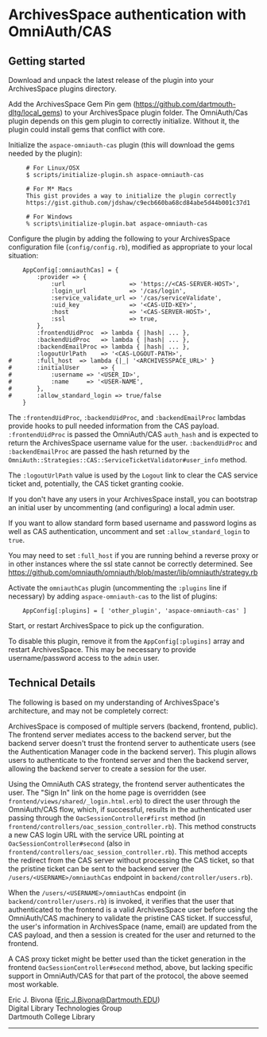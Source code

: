 ArchivesSpace authentication with OmniAuth/CAS
==================================

Getting started
-------------

Download and unpack the latest release of the plugin into your
ArchivesSpace plugins directory.

Add the ArchivesSpace Gem Pin gem (https://github.com/dartmouth-dltg/local_gems) to your
ArchivesSpace plugin folder. The OmniAuth/Cas plugin depends on this gem
plugin to correctly initialize. Without it, the plugin could install gems that conflict with core.

Initialize the `aspace-omniauth-cas` plugin (this will download the gems
needed by the plugin):

```
     # For Linux/OSX
     $ scripts/initialize-plugin.sh aspace-omniauth-cas

     # For M* Macs
     This gist provides a way to initialize the plugin correctly
     https://gist.github.com/jdshaw/c9ecb660ba68cd84abe5d44b001c37d1
     
     # For Windows
     % scripts\initialize-plugin.bat aspace-omniauth-cas
```

Configure the plugin by adding the following to your ArchivesSpace
configuration file (`config/config.rb`), modified as appropriate to
your local situation:

```
	AppConfig[:omniauthCas] = {
		:provider => {
			:url                  => 'https://<CAS-SERVER-HOST>',
			:login_url            => '/cas/login',
			:service_validate_url => '/cas/serviceValidate',
			:uid_key              => '<CAS-UID-KEY>',
			:host                 => '<CAS-SERVER-HOST>',
			:ssl                  => true,
		},
		:frontendUidProc  => lambda { |hash| ... },
		:backendUidProc   => lambda { |hash| ... },
		:backendEmailProc => lambda { |hash| ... },
		:logoutUrlPath    => '<CAS-LOGOUT-PATH>',
#		:full_host	=> lambda {|_| '<ARCHIVESSPACE_URL>' }
#       :initialUser      => {
#	        :username => '<USER_ID>',
#           :name     => '<USER-NAME',
#       },
#		:allow_standard_login => true/false
	}
```

The `:frontendUidProc`, `:backendUidProc`, and `:backendEmailProc`
lambdas provide hooks to pull needed information from the CAS
payload.  `:frontendUidProc` is passed the OmniAuth/CAS `auth_hash` and
is expected to return the ArchivesSpace username value for the user.
`:backendUidProc` and `:backendEmailProc` are passed the hash returned
by the `OmniAuth::Strategies::CAS::ServiceTicketValidator#user_info` method.

The `:logoutUrlPath` value is used by the `Logout` link to clear the
CAS service ticket and, potentially, the CAS ticket granting cookie.

If you don't have any users in your ArchivesSpace install, you can
bootstrap an initial user by uncommenting (and configuring) a local
admin user.

If you want to allow standard form based username and password logins as well 
as CAS authentication, uncomment and set `:allow_standard_login` to `true`.

You may need to set `:full_host` if you are running behind a reverse proxy or
in other instances where the ssl state cannot be correctly determined. See
https://github.com/omniauth/omniauth/blob/master/lib/omniauth/strategy.rb


Activate the `omniauthCas` plugin (uncommenting the `:plugins` line if
necessary) by adding `aspace-omniauth-cas` to the list of plugins:

```
	AppConfig[:plugins] = [ 'other_plugin', 'aspace-omniauth-cas' ]
```

Start, or restart ArchivesSpace to pick up the configuration.

To disable this plugin, remove it from the `AppConfig[:plugins]`
array and restart ArchivesSpace.  This may be necessary to provide
username/password access to the `admin` user.

Technical Details
---------------

The following is based on my understanding of ArchivesSpace's
architecture, and may not be completely correct:

ArchivesSpace is composed of multiple servers (backend, frontend,
public).  The frontend server mediates access to the backend server,
but the backend server doesn't trust the frontend server to
authenticate users (see the Authentication Manager code in the backend
server).  This plugin allows users to authenticate to the frontend
server and then the backend server, allowing the backend server to
create a session for the user.

Using the OmniAuth CAS strategy, the frontend server authenticates the
user.  The "Sign In" link on the home page is overridden (see
`frontend/views/shared/_login.html.erb`) to direct the user
through the OmniAuth/CAS flow, which, if successful, results in the
authenticated user passing through the `OacSessionController#first`
method (in `frontend/controllers/oac_session_controller.rb`).  This
method constructs a new CAS login URL with the service URL pointing at
`OacSessionController#second` (also in
`frontend/controllers/oac_session_controller.rb`).  This method
accepts the redirect from the CAS server without processing the CAS
ticket, so that the pristine ticket can be sent to the backend server
(the `/users/<USERNAME>/omniauthCas` endpoint in
`backend/controller/users.rb`).

When the `/users/<USERNAME>/omniauthCas` endpoint (in
`backend/controller/users.rb`) is invoked, it verifies that the user
that authenticated to the frontend is a valid ArchivesSpace user
before using the OmniAuth/CAS machinery to validate the pristine CAS
ticket.  If successful, the user's information in ArchivesSpace (name,
email) are updated from the CAS payload, and then a session is created
for the user and returned to the frontend.

A CAS proxy ticket might be better used than the ticket generation in
the frontend `OacSessionController#second` method, above, but lacking
specific support in OmniAuth/CAS for that part of the protocol, the
above seemed most workable.

Eric J. Bivona (<Eric.J.Bivona@Dartmouth.EDU>)  
Digital Library Technologies Group  
Dartmouth College Library  

---

